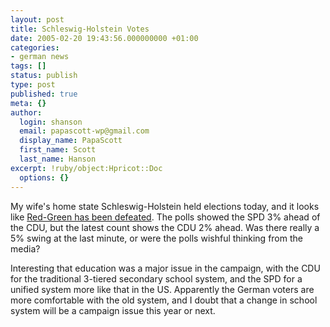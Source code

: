 ```yaml
---
layout: post
title: Schleswig-Holstein Votes
date: 2005-02-20 19:43:56.000000000 +01:00
categories:
- german news
tags: []
status: publish
type: post
published: true
meta: {}
author:
  login: shanson
  email: papascott-wp@gmail.com
  display_name: PapaScott
  first_name: Scott
  last_name: Hanson
excerpt: !ruby/object:Hpricot::Doc
  options: {}
---
```

<p>My wife's home state Schleswig-Holstein held elections today, and it looks like <a title="BBC NEWS | Europe | German poll setback for Schroeder" href="http://news.bbc.co.uk/2/hi/europe/4281751.stm">Red-Green has been defeated</a>. The polls showed the SPD 3% ahead of the CDU, but the latest count shows the CDU 2% ahead. Was there really a 5% swing at the last minute, or were the polls wishful thinking from the media?</p>
<p>Interesting that education was a major issue in the campaign, with the CDU for the traditional 3-tiered secondary school system, and the SPD for a unified system more like that in the US. Apparently the German voters are more comfortable with the old system, and I doubt that a change in school system will be a campaign issue this year or next.</p>
